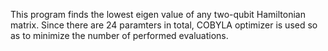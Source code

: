 
This program finds the lowest eigen value of any two-qubit Hamiltonian matrix.
Since there are 24 paramters in total, COBYLA optimizer is used so as to minimize the number of performed evaluations.
